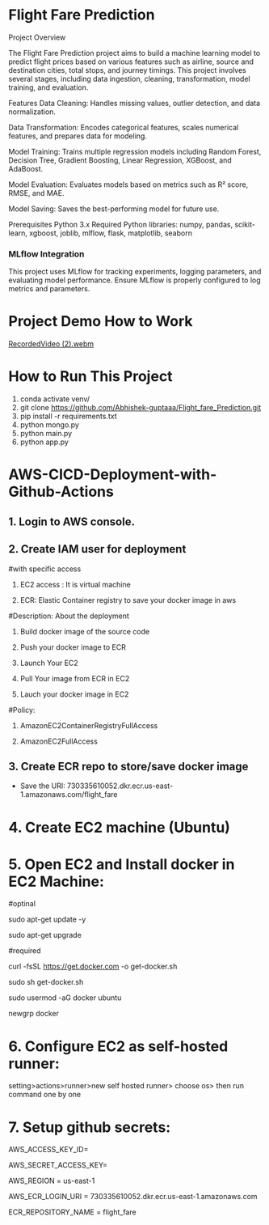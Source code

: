 # Flight Fare Prediction

Project Overview

The Flight Fare Prediction project aims to build a machine learning model to predict flight prices based on various features such as airline, source and destination cities, total stops, and journey timings. This project involves several stages, including data ingestion, cleaning, transformation, model training, and evaluation.

Features
Data Cleaning: Handles missing values, outlier detection, and data normalization.

Data Transformation: Encodes categorical features, scales numerical features, and prepares data for modeling.

Model Training: Trains multiple regression models including Random Forest, Decision Tree, Gradient Boosting, Linear Regression, XGBoost, and AdaBoost.

Model Evaluation: Evaluates models based on metrics such as R² score, RMSE, and MAE.

Model Saving: Saves the best-performing model for future use.

Prerequisites
Python 3.x
Required Python libraries: numpy, pandas, scikit-learn, xgboost, joblib, mlflow, flask, matplotlib, seaborn


### MLflow Integration
This project uses MLflow for tracking experiments, logging parameters, and evaluating model performance. Ensure MLflow is properly configured to log metrics and parameters.

# Project Demo How to Work
[RecordedVideo (2).webm](https://github.com/user-attachments/assets/41fcf329-f31f-4f54-9446-df18afe74efa)


# How to Run This Project
1. conda activate venv/
2. git clone https://github.com/Abhishek-guptaaa/Flight_fare_Prediction.git
3. pip install -r requirements.txt
4. python mongo.py
5. python main.py
6. python app.py


# AWS-CICD-Deployment-with-Github-Actions
## 1. Login to AWS console.

## 2. Create IAM user for deployment

#with specific access

1. EC2 access : It is virtual machine

2. ECR: Elastic Container registry to save your docker image in aws


#Description: About the deployment

1. Build docker image of the source code

2. Push your docker image to ECR

3. Launch Your EC2 

4. Pull Your image from ECR in EC2

5. Lauch your docker image in EC2

#Policy:

1. AmazonEC2ContainerRegistryFullAccess

2. AmazonEC2FullAccess

## 3. Create ECR repo to store/save docker image
- Save the URI: 730335610052.dkr.ecr.us-east-1.amazonaws.com/flight_fare

# 4. Create EC2 machine (Ubuntu)

# 5. Open EC2 and Install docker in EC2 Machine:

#optinal

sudo apt-get update -y

sudo apt-get upgrade

#required

curl -fsSL https://get.docker.com -o get-docker.sh

sudo sh get-docker.sh

sudo usermod -aG docker ubuntu

newgrp docker

# 6. Configure EC2 as self-hosted runner:
setting>actions>runner>new self hosted runner> choose os> then run command one by one

# 7. Setup github secrets:
AWS_ACCESS_KEY_ID=

AWS_SECRET_ACCESS_KEY=

AWS_REGION = us-east-1

AWS_ECR_LOGIN_URI =   730335610052.dkr.ecr.us-east-1.amazonaws.com

ECR_REPOSITORY_NAME = flight_fare


